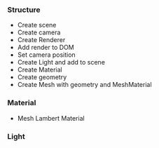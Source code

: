 ### Structure
- Create scene
- Create camera
- Create Renderer
- Add render to DOM
- Set camera position
- Create Light and add to scene
- Create Material
- Create geometry
- Create Mesh with geometry and MeshMaterial

### Material
- Mesh Lambert Material

### Light